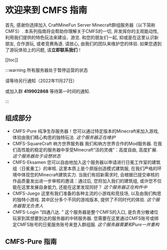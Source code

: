 # 欢迎来到 CMFS 指南

首先, 感谢你选择加入 CraftMineFun Server Minecraft群组服务器（以下简称CMFS）. 本系列指南将会帮助你理解关于CMFS的一切, 并发挥你的主观能动性, 利用我们提供的特色玩法来建设、游览. 
和您的朋友们一起, 抑或是在这里认识新朋友, 合作游玩, 或者竞赛角逐. 
请放心, 由我们的团队来维护您的体验. 
如果您遇到了游玩体验上的问题, 请**立即联系我们**！

[[toc]]

:::warning 所有服务器处于暂停运营的状态

请等待另行通知（2022年11月27日）

或加入群 **419902868** 等待第一时间的通知. 

:::

## 组成部分

- CMFS-Pure 纯净生存服务器！您可以通过特定版本的Minecraft来加入游戏, 体验由我们精心构思的独特玩法. *这个服务器正在维护*
- CMFS-SquareCraft 枘方世界服务器 我们和枘方世界合作的Mod服务器. 在我们高性能的稳定的服务器中享受Minecraft“活的灵魂”：高度自由, 高度扩展.  *这个服务器处于设想状态*
- CMFS-Eksamen 您可以自由地加入这个服务器以申请进行日冕工作室的建筑组（日冕重工）的审核. 这里本质上是个原版创造模式建筑服, 在我们严格的环境中体现您的Minecraft建筑实力. 当我们有招新需求时, 会根据已提交审核的作品质量发出进一步审核的邀请：通过后, 您将加入我们的建筑组, 或许您不仅能在这里发展自身能力, 还能在这里发现同好？ *这个服务器正在构件中*
- CMFS-Juego 这里有我们准备的各种主流的小游戏和竞技场, 以及由我们构思的独特小游戏. 其中区分多个不同的游戏版本, 提供了不同时代的体验.  *这个服务器暂无负责人*
- CMFS-Login “四通八达. ” 这个服务器是整个CMFS的入口, 是负责分散诸位玩家到其想要到达的服务器的中转服务器. 您需要在这里通过CMFS账号或绑定CMFS账号的日冕服务账号来登入群组服.  *这个服务器需要和Pure一并重构*



## CMFS-Pure 指南
